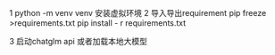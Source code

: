 1 python -m venv venv 安装虚拟环境
2 导入导出requirement
 pip freeze >requirements.txt
 pip install - r requirements.txt

3 启动chatglm api 或者加载本地大模型


